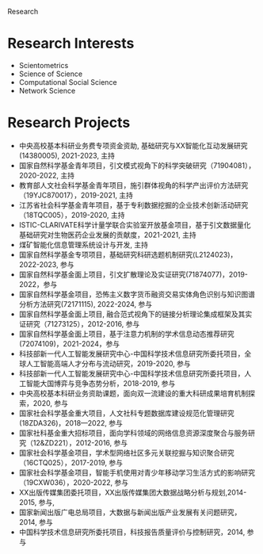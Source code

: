 Research
# Research Interests
* Scientometrics
* Science of Science
* Computational Social Science
* Network Science

# Research Projects
* 中央高校基本科研业务费专项资金资助, 基础研究与XX智能化互动发展研究(14380005), 2021-2023, 主持
* 国家自然科学基金青年项目，引文模式视角下的科学突破研究（71904081），2020-2022, 主持  
* 教育部人文社会科学基金青年项目，施引群体视角的科学产出评价方法研究（19YJC870017），2019-2021, 主持  
* 江苏省社会科学基金青年项目，基于专利数据挖掘的企业技术创新活动研究（18TQC005），2019-2020, 主持
* ISTIC-CLARIVATE科学计量学联合实验室开放基金项目，基于引文数据量化基础研究对生物医药企业发展的贡献度，2021-2021, 主持
* 煤矿智能化信息管理系统设计与开发, 主持
* 国家自然科学基金专项项目，基础研究科研选题机制研究(L2124023)，2022-2023, 参与   
* 国家自然科学基金面上项目，引文扩散理论及实证研究(71874077)，2019-2022，参与
* 国家自然科学基金项目，恐怖主义数字货币融资交易实体角色识别与知识图谱分析方法研究(72171115), 2022-2024, 参与
* 国家自然科学基金面上项目, 融合范式视角下的链接分析理论集成框架及其实证研究（71273125），2012-2016, 参与
* 国家自然科学基金面上项目，基于注意力机制的学术信息动态推荐研究(72074109)，2021-2024，参与  
* 科技部新一代人工智能发展研究中心-中国科学技术信息研究所委托项目，全球人工智能高端人才分布与流动研究，2019-2020, 参与
* 科技部新一代人工智能发展研究中心-中国科学技术信息研究所委托项目，人工智能大国博弈与竞争态势分析，2018-2019, 参与
* 中央高校基本科研业务资助课题，面向双一流建设的重大科研成果培育机制探索，2020, 参与
* 国家社会科学基金重大项目，人文社科专题数据库建设规范化管理研究(18ZDA326)，2018—2022, 参与
* 国家社科基金重大招标项目，面向学科领域的网络信息资源深度聚合与服务研究（12&ZD221），2012-2016, 参与
* 国家社会科学基金项目，学术型网络社区多元关联挖掘与知识聚合研究（16CTQ025），2017-2019, 参与
* 国家社会科学基金项目，智能手机使用对青少年移动学习生活方式的影响研究（19CXW036），2020-2022, 参与
* XX出版传媒集团委托项目，XX出版传媒集团大数据战略分析与规划,2014-2015, 参与, 
* 国家新闻出版广电总局项目，大数据与新闻出版产业发展有关问题研究，2014, 参与
* 中国科学技术信息研究所委托项目，科技报告质量评价与控制研究，2014, 参与
